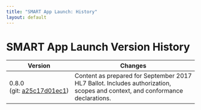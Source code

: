 ```yaml
---
title: "SMART App Launch: History"
layout: default
---
```


# SMART App Launch Version History

| Version  | Changes |
|----------|---------|
| 0.8.0<br>(git:&nbsp;[a25c17d01ec1](https://github.com/HL7/smart-app-launch/tree/a25c17d01ec1307b64ced538ff0a8b0ab6181fd5)) | Content as prepared for September 2017 HL7 Ballot. Includes authorization, scopes and context, and conformance declarations. |
